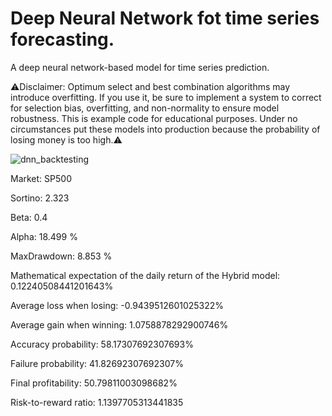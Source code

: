 # Deep Neural Network fot time series forecasting.

A deep neural network-based model for time series prediction.

⚠️Disclaimer: Optimum select and best combination algorithms may introduce overfitting. If you use it, be sure to implement a system to correct for selection bias, overfitting, and non-normality to ensure model robustness.
This is example code for educational purposes. Under no circumstances put these models into production because the probability of losing money is too high.⚠️

![dnn_backtesting](https://user-images.githubusercontent.com/92114788/231244863-7f8e51e5-0dee-4bea-ab72-f15a229e1159.png)

Market: SP500

Sortino: 2.323

Beta: 0.4

Alpha: 18.499 %

MaxDrawdown: 8.853 %

Mathematical expectation of the daily return of the Hybrid model: 0.12240508441201643%

Average loss when losing: -0.9439512601025322%

Average gain when winning: 1.0758878292900746%

Accuracy probability: 58.17307692307693%

Failure probability: 41.82692307692307%

Final profitability: 50.79811003098682%

Risk-to-reward ratio: 1.1397705313441835
